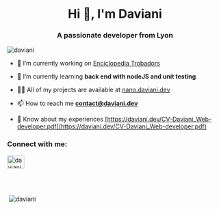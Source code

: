 <h1 align="center">Hi 👋, I'm Daviani</h1>
<h3 align="center">A passionate developer from Lyon</h3>

<p align="left"> <img src="https://komarev.com/ghpvc/?username=daviani&label=Profile%20views&color=0e75b6&style=flat" alt="daviani" /> </p>

- 🔭 I’m currently working on [Enciclopedia Trobadors](https://github.com/daviani/Enciclopedia-trobadors)

- 🌱 I’m currently learning **back end with nodeJS and unit testing**

- 👨‍💻 All of my projects are available at [nano.daviani.dev](nano.daviani.dev)

- 📫 How to reach me **contact@daviani.dev**

- 📄 Know about my experiences [https://daviani.dev/CV-Daviani_Web-developer.pdf](https://daviani.dev/CV-Daviani_Web-developer.pdf)

<h3 align="left">Connect with me:</h3>
<p align="left">
<a href="https://linkedin.com/in/daviani-fillatre/" target="blank"><img align="center" src="https://raw.githubusercontent.com/rahuldkjain/github-profile-readme-generator/master/src/images/icons/Social/linked-in-alt.svg" alt="daviani-fillatre/" height="30" width="40" /></a>
</p>

<br> <br>

<p>&nbsp;<img align="center" src="https://github-readme-stats.vercel.app/api?username=daviani&show_icons=true&locale=en" alt="daviani" /></p>
